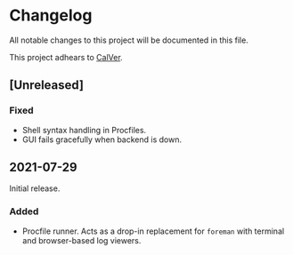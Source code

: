 # Changelog

All notable changes to this project will be documented in this file.

This project adhears to [CalVer](./VERSIONING.md).

## [Unreleased]

### Fixed

- Shell syntax handling in Procfiles.
- GUI fails gracefully when backend is down.

## 2021-07-29

Initial release.

### Added

- Procfile runner. Acts as a drop-in replacement for `foreman` with terminal
  and browser-based log viewers.
